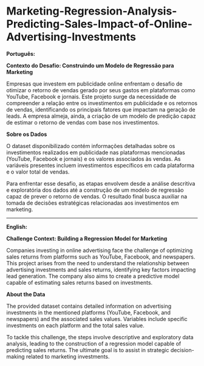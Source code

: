 # Marketing-Regression-Analysis-Predicting-Sales-Impact-of-Online-Advertising-Investments

**Português:**

**Contexto do Desafio: Construindo um Modelo de Regressão para Marketing**

Empresas que investem em publicidade online enfrentam o desafio de otimizar o retorno de vendas gerado por seus gastos em plataformas como YouTube, Facebook e jornais. Este projeto surge da necessidade de compreender a relação entre os investimentos em publicidade e os retornos de vendas, identificando os principais fatores que impactam na geração de leads. A empresa almeja, ainda, a criação de um modelo de predição capaz de estimar o retorno de vendas com base nos investimentos.

**Sobre os Dados**

O dataset disponibilizado contém informações detalhadas sobre os investimentos realizados em publicidade nas plataformas mencionadas (YouTube, Facebook e jornais) e os valores associados às vendas. As variáveis presentes incluem investimentos específicos em cada plataforma e o valor total de vendas.

Para enfrentar esse desafio, as etapas envolvem desde a análise descritiva e exploratória dos dados até a construção de um modelo de regressão capaz de prever o retorno de vendas. O resultado final busca auxiliar na tomada de decisões estratégicas relacionadas aos investimentos em marketing.

---

**English:**

**Challenge Context: Building a Regression Model for Marketing**

Companies investing in online advertising face the challenge of optimizing sales returns from platforms such as YouTube, Facebook, and newspapers. This project arises from the need to understand the relationship between advertising investments and sales returns, identifying key factors impacting lead generation. The company also aims to create a predictive model capable of estimating sales returns based on investments.

**About the Data**

The provided dataset contains detailed information on advertising investments in the mentioned platforms (YouTube, Facebook, and newspapers) and the associated sales values. Variables include specific investments on each platform and the total sales value.

To tackle this challenge, the steps involve descriptive and exploratory data analysis, leading to the construction of a regression model capable of predicting sales returns. The ultimate goal is to assist in strategic decision-making related to marketing investments.
